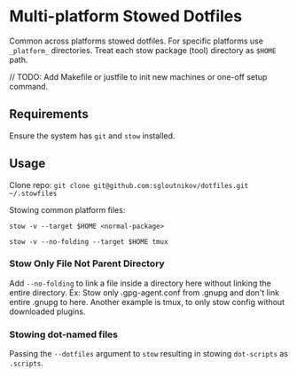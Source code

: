 # Multi-platform Stowed Dotfiles

Common across platforms stowed dotfiles. For specific platforms use `_platform_` directories. Treat each stow package (tool) directory as `$HOME` path.

// TODO: Add Makefile or justfile to init new machines or one-off setup command.

## Requirements

Ensure the system has `git` and `stow` installed.

## Usage

Clone repo: `git clone git@github.com:sgloutnikov/dotfiles.git ~/.stowfiles`

Stowing common platform files:

`stow -v --target $HOME <normal-package>`

`stow -v --no-folding --target $HOME tmux`

### Stow Only File Not Parent Directory

Add `--no-folding` to link a file inside a directory here without linking the entire directory. Ex: Stow only .gpg-agent.conf from .gnupg and don't link entire .gnupg to here. Another example is tmux, to only stow config without downloaded plugins.

### Stowing dot-named files

Passing the `--dotfiles` argument to `stow` resulting in stowing `dot-scripts` as `.scripts`.
